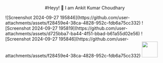 <p align="center">
  #Heyy! 👋 I am Ankit Kumar Choudhary
</p>
![Screenshot 2024-09-27 195846](https://github.com/user-attachments/assets/f28459e4-38ca-4828-952c-fdb6a75cc332) ![Screenshot 2024-09-27 195819](https://github.com/user-attachments/assets/d725bba7-ba44-4f51-bbad-b61a55d02e56)
![Screenshot 2024-09-27 195846](https://github.com/user-attachments/assets/f28459e4-38ca-4828-952c-fdb6a75cc332) <img src="(https://github.com/user-attachments/assets/f28459e4-38ca-4828-952c-fdb6a75cc332)" width="50" >


<!--
**AnkitChoudharyGH/AnkitChoudharyGH** is a ✨ _special_ ✨ repository because its `README.md` (this file) appears on your GitHub profile.

Here are some ideas to get you started:

- 🔭 I’m currently working on ...
- 🌱 I’m currently learning ...
- 👯 I’m looking to collaborate on ...
- 🤔 I’m looking for help with ...
- 💬 Ask me about ...
- 📫 How to reach me: ...
- 😄 Pronouns: ...
- ⚡ Fun fact: ...
-->
